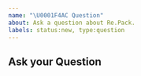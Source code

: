 ```yaml
---
name: "\U0001F4AC Question"
about: Ask a question about Re.Pack.
labels: status:new, type:question
---
```


## Ask your Question

<!-- Ask your question -->
